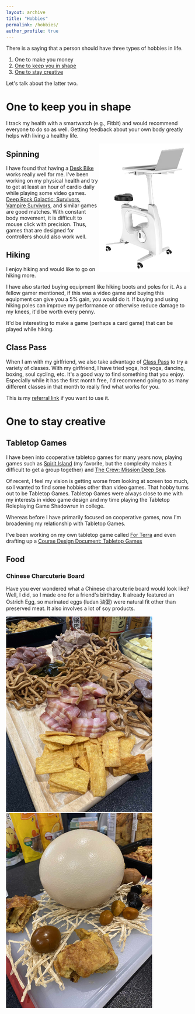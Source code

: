 ```yaml
---
layout: archive
title: "Hobbies"
permalink: /hobbies/
author_profile: true
---
```


There is a saying that a person should have three types of hobbies in life. 
1. One to make you money
2. [One to keep you in shape](#shape)
3. [One to stay creative](#creative)


Let's talk about the latter two.

<div id='shape'>
</div>

# One to keep you in shape 

I track my health with a smartwatch (e.g., Fitbit) and would recommend everyone to do so as well. Getting feedback about your own body greatly helps with living a healthy life.

<img src= "../images/hobbies/deskciseProV9.png" alt="Desk Bike from Flexispot that I use nearly everyday" style="float:right;width:250px;height:350px;"/>

## Spinning
I have found that having a [Desk Bike](https://www.flexispot.com/all-in-one-desk-bikes-deskcise-pro) works really well for me. I've been working on my physical health and try to get at least an hour of cardio daily while playing some video games. [Deep Rock Galactic: Survivors](https://store.steampowered.com/app/2321470/Deep_Rock_Galactic_Survivor/), [Vampire Survivors](https://store.steampowered.com/app/1794680/Vampire_Survivors/),  and similar games are good matches.  With constant body movement, it is difficult to mouse click with precision. Thus, games that are designed for controllers should also work well.

<!--
{% for post in site.hobbies %}
    {% if post.tag == "shape" %}
        {% include archive-single.html %}
    {% endif %}
{% endfor %}

{% for post in site.hobbies %}
    {% if post.tag == "creative" %}
        {% include archive-single.html %}
    {% endif %}
{% endfor %}
-->

## Hiking
I enjoy hiking and would like to go on hiking more. 

I have also started buying equipment like hiking boots and poles for it. As a fellow gamer mentioned, if this was a video game and buying this equipment can give you a 5% gain, you would do it. If buying and using hiking poles can improve my performance or otherwise reduce damage to my knees, it'd be worth every penny.

It'd be interesting to make a game (perhaps a card game) that can be played while hiking.

## Class Pass
When I am with my girlfriend, we also take advantage of [Class Pass](https://classpass.com/) to try a variety of classes. With my girlfriend, I have tried yoga, hot yoga, dancing, boxing, soul cycling, etc. It's a good way to find something that you enjoy. Especially while it has the first month free, I'd recommend going to as many different classes in that month to really find what works for you. 

This is my [referral link](https://classpass.com/refer/K0DT8NFU9) if you want to use it.

<div id='creative'>
</div>

# One to stay creative

## Tabletop Games
I have been into cooperative tabletop games for many years now, playing games such as [Spirit Island](https://boardgamegeek.com/boardgame/162886/spirit-island) (my favorite, but the complexity makes it difficult to get a group together) and [The Crew: Mission Deep Sea](https://boardgamegeek.com/boardgame/324856/the-crew-mission-deep-sea).

Of recent, I feel my vision is getting worse from looking at screen too much, so I wanted to find some hobbies other than video games. 
That hobby turns out to be Tabletop Games. Tabletop Games were always close to me with my interests in video game design and my time playing the Tabletop Roleplaying Game Shadowrun in college.

Whereas before I have primarily focused on cooperative games, now I'm broadening my relationship with Tabletop Games.

I've been working on my own tabletop game called [For Terra](https://docs.google.com/document/d/11ztopxKPuGqGPfGdW7P6P5-BMriHVUvi6ybxSjElCtw/edit#heading=h.dpekn2uzbocj) and even drafting up a [Course Design Document: Tabletop Games](https://docs.google.com/document/d/1yE3UHDJB2TIUaLWQSUkSK-cO_dg5cdq_6roOVqEz-4I/edit#heading=h.4eumze6z9666)

## Food
### Chinese Charcuterie Board
Have you ever wondered what a Chinese charcuterie board would look like? Well, I did, so I made one for a friend's birthday. It already featured an Ostrich Egg, so marinated eggs (ludan 滷蛋) were natural fit other than preserved meat. It also involves a lot of soy products.

<img src="../images/hobbies/charcuterie1.jpg" alt="preserved meat of the charcuterie board" width="400"/>
<img src="../images/hobbies/charcuterie2.jpg" alt="ostrich egg and preserved eggs of the charcuterie board" width="400"/>